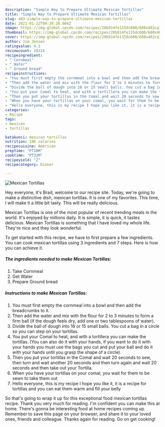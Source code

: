 ```yaml
---
description: "Simple Way to Prepare Ultimate Mexican Tortillas"
title: "Simple Way to Prepare Ultimate Mexican Tortillas"
slug: 483-simple-way-to-prepare-ultimate-mexican-tortillas
date: 2021-01-22T09:39:26.666Z
image: https://img-global.cpcdn.com/recipes/28b914fe115dc600/680x482cq70/mexican-tortillas-recipe-main-photo.jpg
thumbnail: https://img-global.cpcdn.com/recipes/28b914fe115dc600/680x482cq70/mexican-tortillas-recipe-main-photo.jpg
cover: https://img-global.cpcdn.com/recipes/28b914fe115dc600/680x482cq70/mexican-tortillas-recipe-main-photo.jpg
author: Jim Jensen
ratingvalue: 4.1
reviewcount: 20224
recipeingredient:
- " Cornmeal"
- " Water"
- " Ground bread"
recipeinstructions:
- "You must first empty the cornmeal into a bowl and then add the breadcrumbs to it."
- "Then add the water and mix with the flour for 2 to 3 minutes to form a firm ball (if the dough feels dry, add one or two tablespoons of water)."
- "Divide the ball of dough into 16 or 15 small balls. You cut a bag in a circle so you can step on your tortillas."
- "You put your Comal to heat, and with a tortillera you can make the tortillas. (You can also do it with your hands, if you want to do it with your hands you must use the bags you cut and put your ball and do it with your hands until you grasp the shape of a circle)."
- "Then you put your tortillas in the Comal and wait 20 seconds to sew, then turn and wait another 20 seconds and then turn again and wait 20 seconds and then take out your Tortilla."
- "When you have your tortillas on your comal, you wait for them to be sewn to take them out"
- "Hello everyone, this is my recipe I hope you like it, it is a recipe for tortillas and you can eat them warm and fill your belly"
categories:
- Recipe
tags:
- mexican
- tortillas

katakunci: mexican tortillas 
nutrition: 196 calories
recipecuisine: American
preptime: "PT10M"
cooktime: "PT32M"
recipeyield: "2"
recipecategory: Dinner

---
```



![Mexican Tortillas](https://img-global.cpcdn.com/recipes/28b914fe115dc600/680x482cq70/mexican-tortillas-recipe-main-photo.jpg)

Hey everyone, it's Brad, welcome to our recipe site. Today, we're going to make a distinctive dish, mexican tortillas. It is one of my favorites. This time, I will make it a little bit tasty. This will be really delicious.



Mexican Tortillas is one of the most popular of recent trending meals in the world. It's enjoyed by millions daily. It is simple, it is quick, it tastes delicious. Mexican Tortillas is something that I have loved my whole life. They're nice and they look wonderful.


To get started with this recipe, we have to first prepare a few ingredients. You can cook mexican tortillas using 3 ingredients and 7 steps. Here is how you can achieve it.

<!--inarticleads1-->

##### The ingredients needed to make Mexican Tortillas:

1. Take  Cornmeal
1. Get  Water
1. Prepare  Ground bread




<!--inarticleads2-->

##### Instructions to make Mexican Tortillas:

1. You must first empty the cornmeal into a bowl and then add the breadcrumbs to it.
1. Then add the water and mix with the flour for 2 to 3 minutes to form a firm ball (if the dough feels dry, add one or two tablespoons of water).
1. Divide the ball of dough into 16 or 15 small balls. You cut a bag in a circle so you can step on your tortillas.
1. You put your Comal to heat, and with a tortillera you can make the tortillas. (You can also do it with your hands, if you want to do it with your hands you must use the bags you cut and put your ball and do it with your hands until you grasp the shape of a circle).
1. Then you put your tortillas in the Comal and wait 20 seconds to sew, then turn and wait another 20 seconds and then turn again and wait 20 seconds and then take out your Tortilla.
1. When you have your tortillas on your comal, you wait for them to be sewn to take them out
1. Hello everyone, this is my recipe I hope you like it, it is a recipe for tortillas and you can eat them warm and fill your belly




So that's going to wrap it up for this exceptional food mexican tortillas recipe. Thank you very much for reading. I'm confident you can make this at home. There's gonna be interesting food at home recipes coming up. Remember to save this page on your browser, and share it to your loved ones, friends and colleague. Thanks again for reading. Go on get cooking!
